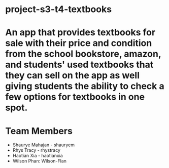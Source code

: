 # project-s3-t4-textbooks

# An app that provides textbooks for sale with their price and condition from the school bookstore, amazon, and students' used textbooks that they can sell on the app as well giving students the ability to check a few options for textbooks in one spot.

# Team Members
* Shaurye Mahajan - shauryem
* Rhys Tracy - rhystracy
* Haotian Xia - haotianxia
* Wilson Phan: Wilson-Flan

